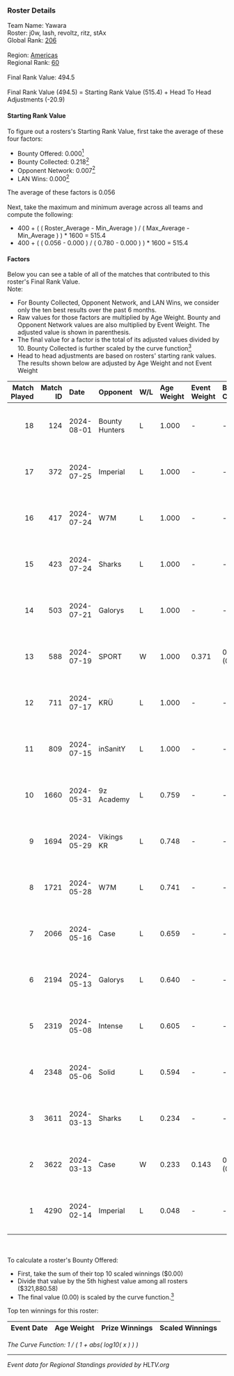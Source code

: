 ### Roster Details<br />
Team Name: Yawara<br />
Roster: j0w, lash, revoltz, ritz, stAx<br />
Global Rank: [206](../standings_global.md)<br />
<br />
Region: [Americas]( ../standings_americas.md)<br />
Regional Rank: [60]( ../standings_americas.md)<br />
<br />
Final Rank Value:  494.5<br />
<br />
Final Rank Value (494.5) = Starting Rank Value (515.4) + Head To Head Adjustments (-20.9)<br />

#### Starting Rank Value<br />
To figure out a rosters's Starting Rank Value, first take the average of these four factors:<br />
- Bounty Offered: 0.000[<sup>1</sup>](#table2)
- Bounty Collected: 0.218[<sup>2</sup>](#table1)
- Opponent Network: 0.007[<sup>2</sup>](#table1)
- LAN Wins: 0.000[<sup>2</sup>](#table1)

The average of these factors is 0.056<br />
<br />
Next, take the maximum and minimum average across all teams and compute the following:<br />
- 400 + ( ( Roster_Average - Min_Average ) / ( Max_Average - Min_Average ) ) * 1600 = 515.4
- 400 + ( ( 0.056 - 0.000 ) / ( 0.780 - 0.000 ) ) * 1600 = 515.4


#### Factors<br />
Below you can see a table of all of the matches that contributed to this roster's Final Rank Value.<br />
Note:<br />

- For Bounty Collected, Opponent Network, and LAN Wins, we consider only the ten best results over the past 6 months.
- Raw values for those factors are multiplied by Age Weight. Bounty and Opponent Network values are also multiplied by Event Weight. The adjusted value is shown in parenthesis.
- The final value for a factor is the total of its adjusted values divided by 10. Bounty Collected is further scaled by the curve function[<sup>3</sup>](#curveFunction)
- Head to head adjustments are based on rosters' starting rank values. The results shown below are adjusted by Age Weight and not Event Weight
<span id="table1"></span><br />


| Match Played | Match ID | Date       | Opponent       | W/L | Age Weight | Event Weight | Bounty Collected | Opponent Network | LAN Wins  | H2H Adj. | Roster                          |
| -: | -: | :- | :- | :- | :- | :- | :- | :- | :- | -: | :- |
|           18 |      124 | 2024-08-01 | Bounty Hunters | L   | 1.000      | -            | -                | -                | -         |    -2.46 | j0w, lash, revoltz, ritz, stAx  |
|           17 |      372 | 2024-07-25 | Imperial       | L   | 1.000      | -            | -                | -                | -         |    -0.71 | j0w, lash, revoltz, ritz, stAx  |
|           16 |      417 | 2024-07-24 | W7M            | L   | 1.000      | -            | -                | -                | -         |    -4.87 | j0w, lash, revoltz, ritz, stAx  |
|           15 |      423 | 2024-07-24 | Sharks         | L   | 1.000      | -            | -                | -                | -         |    -2.01 | j0w, lash, revoltz, ritz, stAx  |
|           14 |      503 | 2024-07-21 | Galorys        | L   | 1.000      | -            | -                | -                | -         |    -5.08 | j0w, lash, revoltz, ritz, stAx  |
|           13 |      588 | 2024-07-19 | SPORT          | W   | 1.000      | 0.371        | 0.004 (0.002)    | 0.113 (0.042)    | 0 (0.000) |    23.01 | j0w, lash, revoltz, ritz, stAx  |
|           12 |      711 | 2024-07-17 | KRÜ            | L   | 1.000      | -            | -                | -                | -         |    -3.28 | j0w, lash, revoltz, ritz, stAx  |
|           11 |      809 | 2024-07-15 | inSanitY       | L   | 1.000      | -            | -                | -                | -         |    -1.31 | j0w, lash, revoltz, ritz, stAx  |
|           10 |     1660 | 2024-05-31 | 9z Academy     | L   | 0.759      | -            | -                | -                | -         |   -11.92 | j0w, lash, ritz, stAx, Straafer |
|            9 |     1694 | 2024-05-29 | Vikings KR     | L   | 0.748      | -            | -                | -                | -         |    -3.66 | j0w, lash, perez, ritz, stAx    |
|            8 |     1721 | 2024-05-28 | W7M            | L   | 0.741      | -            | -                | -                | -         |    -4.23 | j0w, lash, perez, ritz, stAx    |
|            7 |     2066 | 2024-05-16 | Case           | L   | 0.659      | -            | -                | -                | -         |    -2.17 | j0w, lash, perez, ritz, stAx    |
|            6 |     2194 | 2024-05-13 | Galorys        | L   | 0.640      | -            | -                | -                | -         |    -2.00 | j0w, lash, perez, ritz, stAx    |
|            5 |     2319 | 2024-05-08 | Intense        | L   | 0.605      | -            | -                | -                | -         |    -4.10 | j0w, lash, perez, ritz, stAx    |
|            4 |     2348 | 2024-05-06 | Solid          | L   | 0.594      | -            | -                | -                | -         |    -2.19 | j0w, lash, perez, ritz, stAx    |
|            3 |     3611 | 2024-03-13 | Sharks         | L   | 0.234      | -            | -                | -                | -         |    -0.54 | j0w, lash, leleo, perez, stAx   |
|            2 |     3622 | 2024-03-13 | Case           | W   | 0.233      | 0.143        | 0.029 (0.001)    | 0.795 (0.027)    | 0 (0.000) |     6.69 | j0w, lash, leleo, perez, stAx   |
|            1 |     4290 | 2024-02-14 | Imperial       | L   | 0.048      | -            | -                | -                | -         |    -0.02 | j0w, lash, leleo, perez, stAx   |

<br />
<span id="table2"></span><br />
To calculate a roster's Bounty Offered:<br />

- First, take the sum of their top 10 scaled winnings ($0.00)
- Divide that value by the 5th highest value among all rosters ($321,880.58)
- The final value (0.00) is scaled by the curve function.[<sup>3</sup>](#curveFunction)

Top ten winnings for this roster:<br />

| Event Date | Age Weight | Prize Winnings | Scaled Winnings |
| :- | -: | :- | :- |


<span id="curveFunction"></span>_The Curve Function: 1 / ( 1 + abs( log10( x ) ) )_<br />

---
_Event data for Regional Standings provided by HLTV.org_<br />
